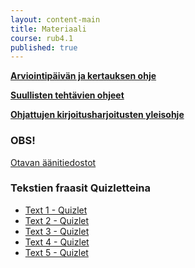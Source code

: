 ```yaml
---
layout: content-main
title: Materiaali
course: rub4.1
published: true
---
```

**[Arviointipäivän ja kertauksen ohje](/media/rub4/kertausohjeet.pdf)**

**[Suullisten tehtävien ohjeet](/media/rub5/Suullisen_ohjeet.pdf)**

**[Ohjattujen kirjoitusharjoitusten yleisohje](/media/rub3/OKH_ohje.pdf)**

### OBS!
[Otavan äänitiedostot](http://tiedostot.otava.fi/aanet/fokus4/)

### Tekstien fraasit Quizletteina

- [Text 1 - Quizlet](https://quizlet.com/_6xgs1z)
- [Text 2 - Quizlet](https://quizlet.com/_6xiy1m)
- [Text 3 - Quizlet](https://quizlet.com/_6xiygb)
- [Text 4 - Quizlet](https://quizlet.com/_6xiyys)
- [Text 5 - Quizlet](https://quizlet.com/_6xiz8u)